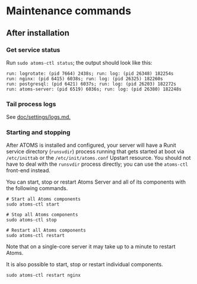 # Maintenance commands

## After installation

### Get service status

Run `sudo atoms-ctl status`; the output should look like this:

```
run: logrotate: (pid 7664) 2438s; run: log: (pid 26348) 182254s
run: nginx: (pid 6415) 6038s; run: log: (pid 26325) 182260s
run: postgresql: (pid 6421) 6037s; run: log: (pid 26203) 182272s
run: atoms-server: (pid 6519) 6036s; run: log: (pid 26380) 182248s
```

### Tail process logs

See [doc/settings/logs.md.](doc/settings/logs.md)

### Starting and stopping

After ATOMS is installed and configured, your server will have a Runit
service directory (`runsvdir`) process running that gets started at boot via
`/etc/inittab` or the `/etc/init/atoms.conf` Upstart resource.  You
should not have to deal with the `runsvdir` process directly; you can use the
`atoms-ctl` front-end instead.

You can start, stop or restart Atoms Server and all of its components with the
following commands.

```shell
# Start all Atoms components
sudo atoms-ctl start

# Stop all Atoms components
sudo atoms-ctl stop

# Restart all Atoms components
sudo atoms-ctl restart
```

Note that on a single-core server it may take up to a minute to restart Atoms.

It is also possible to start, stop or restart individual components.

```shell
sudo atoms-ctl restart nginx
```
